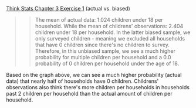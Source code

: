 [Think Stats Chapter 3 Exercise 1](http://greenteapress.com/thinkstats2/html/thinkstats2004.html#toc31) (actual vs. biased)

>> The mean of actual data: 1.024 children under 18 per household. While the mean of childrens' observations: 2.404 
children under 18 per household. In the latter biased sample, we only surveyed children - meaning we excluded all 
households that have 0 children since there's no children to survey. Therefore, in this unbiased sample, we see a 
much higher probability for multiple children per household and a 0.0 probability of 0 children per household
under the age of 18.

Based on the graph above, we can see a much higher probability (actual data) that nearly half of households have 0 children. Childrens' observations also think there's more children per households in households past 2 children per household than the actual amount of children per household.